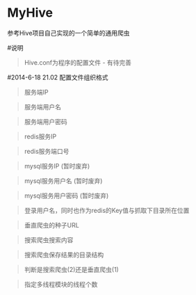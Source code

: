 MyHive
======

参考Hive项目自己实现的一个简单的通用爬虫

#说明

>Hive.conf为程序的配置文件 - 有待完善

#2014-6-18 21.02 配置文件组织格式

><serverIP>			服务端IP

><serverUser>		服务端用户名

><serverPassword>	服务端用户密码

><redisIP>			redis服务IP

><redisPort>		redis服务端口号

><mysqlIP>			mysql服务IP		(暂时废弃)

><mysqlUser>		mysql服务用户名		(暂时废弃)

><mysqlPassword>	mysql服务用户密码	(暂时废弃)

><Username>			登录用户名，同时也作为redis的Key值与抓取下目录所在位置

><URL>				垂直爬虫的种子URL

><Tinfo>			搜索爬虫搜索内容

><Ttag>				搜索爬虫保存结果的目录结构

><Flag>				判断是搜索爬虫(2)还是垂直爬虫(1)

><ThreadNumber>		指定多线程模块的线程个数
